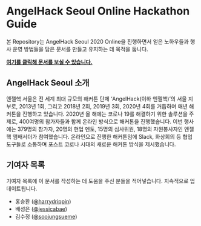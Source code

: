 # AngelHack Seoul Online Hackathon Guide

본 Repository는 AngelHack Seoul 2020 Online을 진행하면서 얻은 노하우들과 행사 운영 방법들을 담은 문서를 만들고 유지하는 데 목적을 둡니다.

[**여기를 클릭해 문서를 보실 수 있습니다.**](https://github.com/angelhackseoul/online-hackathon-guide/blob/master/GUIDE.md)

## AngelHack Seoul 소개
엔젤핵 서울은 전 세계 최대 규모의 해커톤 단체 ‘AngelHack(이하 엔젤핵)’의 서울 지부로, 2013년 1회, 그리고 2018년 2회, 2019년 3회, 2020년 4회를 거듭하며 매년 해커톤을 진행하고 있습니다.
2020년 올 해에는 코로나 19를 해결하기 위한 솔루션을 주제로, 400여명의 참가자들과 함께 온라인 방식으로 해커톤을 진행했습니다. 
이번 행사에는 379명의 참가자, 20명의 현업 멘토, 15명의 심사위원, 18명의 자원봉사자인 엔젤핵 앰배서더가 참여했습니다.
온라인으로 진행한 해커톤임에 Slack, 화상회의 등 협업 도구들로 소통하며 포스트 코로나 시대의 새로운 해커톤 방식을 제시했습니다.

## 기여자 목록

기여자 목록에 이 문서를 작성하는 데 도움을 주신 분들을 적어넣습니다. 지속적으로 업데이트됩니다.

* 홍승환 ([@harrydrippin](https://github.com/harrydrippin))
* 배성은 ([@jessicabae](https://github.com/jessicabae))
* 김수정 ([@soojungsueme](https://github.com/soojungsueme))
